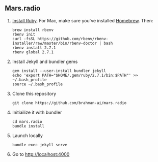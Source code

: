 ## Mars.radio

1) [Install Ruby](https://jekyllrb.com/docs/installation/). For Mac, make sure you've installed [Homebrew](https://brew.sh/). Then:

    ```
    brew install rbenv
    rbenv init
    curl -fsSL https://github.com/rbenv/rbenv-installer/raw/master/bin/rbenv-doctor | bash
    rbenv install 2.7.1
    rbenv global 2.7.1
    ```

2) Install Jekyll and bundler gems

    ```
    gem install --user-install bundler jekyll
    echo 'export PATH="$HOME/.gem/ruby/2.7.1/bin:$PATH"' >> ~/.bash_profile
    source ~/.bash_profile
    ```

3) Clone this repository

    ```
    git clone https://github.com/brahman-ai/mars.radio
    ```

4) Initiailize it with bundler

    ```
    cd mars.radio
    bundle install
    ```

5) Launch locally

    ```
    bundle exec jekyll serve
    ```
    
6) Go to [http://localhost:4000](http://localhost:4000)